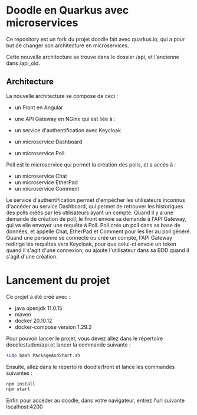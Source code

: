 # Doodle en Quarkus avec microservices

Ce repository est un fork du projet doodle fait avec quarkus.io, qui a pour but de changer son architecture en microservices.

Cette nouvelle architecture se trouve dans le dossier /api, et l'ancienne dans /api_old.

## Architecture

La nouvelle architecture se compose de ceci :
 - un Front en Angular

 - une API Gateway en NGinx qui est liée à : 
  - un service d'authentification avec Keycloak
  - un microservice Dashboard
  - un microservice Poll

Poll est le microservice qui permet la création des polls, et a accès à : 
 - un microservice Chat
 - un microservice EtherPad
 - un microservice Comment

Le service d'authentification permet d'empêcher les utilisateurs inconnus d'accéder au service Dashboard, qui permet de retrouver les historiques des polls créés par les utilisateurs ayant un compte.
Quand il y a une demande de création de poll, le Front envoie sa demande à l'API Gateway, qui va elle envoyer une requête à Poll. Poll crée un poll dans sa base de données, et appelle Chat, EtherPad et Comment pour les lier au poll généré.
Quand une personne se connecte ou crée un compte, l'API Gateway redirige les requêtes vers Keycloak, pour que celui-ci envoie un token quand il s'agit d'une connexion, ou ajoute l'utilisateur dans sa BDD quand il s'agit d'une création.

# Lancement du projet

Ce projet a été créé avec :
- java openjdk 11.0.15
- maven
- docker 20.10.12
- docker-compose version 1.29.2

Pour pouvoir lancer le projet, vous devez allez dans le répertoire doodlestuden/api et lancer la commande suivante :
```sh
sudo bash PackageAndStart.sh
```

Ensuite, allez dans le répertoire doodle/front et lance les commandes suivantes :
```sh
npm install
npm start
```

Enfin pour accéder au doodle, dans votre navigateur, entrez l'url suivante localhost:4200

